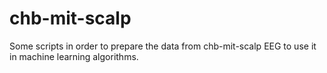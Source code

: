 # chb-mit-scalp

Some scripts in order to prepare the data from chb-mit-scalp EEG to use it in machine learning algorithms.
